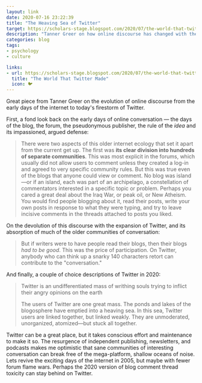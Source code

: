 ```yaml
---
layout: link
date: 2020-07-16 23:22:39
title: "The Heaving Sea of Twitter"
target: https://scholars-stage.blogspot.com/2020/07/the-world-that-twitter-made.html
description: "Tanner Greer on how online discourse has changed with the expansion of social media."
categories: blog
tags:
- psychology
- culture

links:
- url: https://scholars-stage.blogspot.com/2020/07/the-world-that-twitter-made.html
  title: "The World That Twitter Made"
  icon: 🐦
---
```


Great piece from Tanner Greer on the evolution of online discourse from the early days of the internet to today's firestorm of Twitter.

First, a fond look back on the early days of online conversation — the days of the blog, the forum, the pseudonymous publisher, the rule of the _idea_ and its impassioned, argued defense:

> There were two aspects of this older internet ecology that set it apart from the current get up. The first was **its clear division into hundreds of separate communities**. This was most explicit in the forums, which usually did not allow users to comment unless they created a log-in and agreed to very specific community rules. But this was true even of the blogs that anyone could view or comment. No blog was island—or if an island, each was part of an archipelago, a constellation of commentators interested in a specific topic or problem. Perhaps you cared a great deal about the Iraq War, or peak oil, or New Atheism. You would find people blogging about it, read their posts, write your own posts in response to what they were typing,  and try to leave incisive comments in the threads attached to posts you liked.

On the devolution of this discourse with the expansion of Twitter, and its absorption of much of the older communities of conversation:

> But if writers were to have people read their blogs, then their blogs _had to be good_. This was the price of participation. On Twitter, anybody who can think up a snarky 140 characters retort can contribute to the "conversation."

And finally, a couple of choice descriptions of Twitter in 2020:

> Twitter is an undifferentiated mass of writhing souls trying to inflict their angry opinions on the earth
>
> The users of Twitter are one great mass. The ponds and lakes of the blogosphere have emptied into a heaving sea. In this sea, Twitter users are linked together, but linked weakly. They are unmoderated, unorganized, atomized—but stuck all together.

Twitter can be a great place, but it takes conscious effort and maintenance to make it so. The resurgence of independent publishing, newsletters, and podcasts makes me optimistic that sane communities of interesting conversation can break free of the mega-platform, shallow oceans of noise. Lets revive the exciting days of the internet in 2005, but maybe with fewer forum flame wars. Perhaps the 2020 version of blog comment thread toxicity can stay behind on Twitter.
